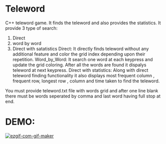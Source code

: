 # Teleword
C++ teleword game. It finds the teleword and also provides the statistics.
It provide 3 type of search:
1. Direct
2. word by word
3. Direct with satatistics
          Direct:
                 It directly finds teleword without any additional feature and color the grid index depending upon their repetition.
          Word_by_Word:
                It search one word at each keypress and update the grid coloring. After all the words are found it dispalys teleword at next                            keypress.
          Direct with statistics:
                 Along with direct teleword finding functionality it also displays most frequent column , frequent row, longest row , column and time taken to find the teleword.
                
You must provide teleword.txt file with words grid and after one line blank there must be words seperated by comma and last word having full stop at end.                
         
# DEMO:
<a href="https://imgbb.com/"><img src="https://i.ibb.co/WVQy3xq/ezgif-com-gif-maker.gif" alt="ezgif-com-gif-maker" border="0"></a>
